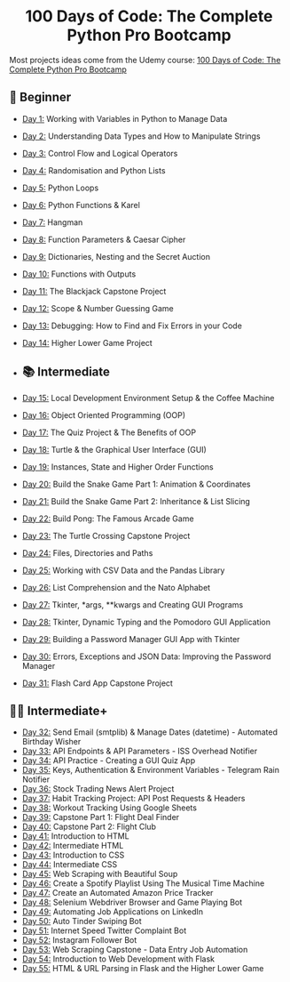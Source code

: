 <h1 align="center">100 Days of Code: The Complete Python Pro Bootcamp
</h1>

Most projects ideas come from the Udemy course: [100 Days of Code: The Complete Python Pro Bootcamp](https://www.udemy.com/course/100-days-of-code/)

## 🔰 Beginner

- [Day 1:](https://github.com/SimonNC/100-days-of-code-Python/tree/main/Day_001) Working with Variables in Python to Manage Data
- [Day 2:](https://github.com/SimonNC/100-days-of-code-Python/tree/main/Day_002) Understanding Data Types and How to Manipulate Strings
- [Day 3:](https://github.com/SimonNC/100-days-of-code-Python/tree/main/Day_003) Control Flow and Logical Operators
- [Day 4:](https://github.com/SimonNC/100-days-of-code-Python/tree/main/Day_004) Randomisation and Python Lists
- [Day 5:](https://github.com/SimonNC/100-days-of-code-Python/tree/main/Day_005) Python Loops
- [Day 6:](https://github.com/SimonNC/100-days-of-code-Python/tree/main/Day_006) Python Functions & Karel
- [Day 7:](https://github.com/SimonNC/100-days-of-code-Python/tree/main/Day_007) Hangman
- [Day 8:](https://github.com/SimonNC/100-days-of-code-Python/tree/main/Day_008) Function Parameters & Caesar Cipher
- [Day 9:](https://github.com/SimonNC/100-days-of-code-Python/tree/main/Day_009) Dictionaries, Nesting and the Secret Auction
- [Day 10:](https://github.com/SimonNC/100-days-of-code-Python/tree/main/Day_010) Functions with Outputs
- [Day 11:](https://github.com/SimonNC/100-days-of-code-Python/tree/main/Day_011) The Blackjack Capstone Project
- [Day 12:](https://github.com/SimonNC/100-days-of-code-Python/tree/main/Day_012) Scope & Number Guessing Game
- [Day 13:](https://github.com/SimonNC/100-days-of-code-Python/tree/main/Day_013) Debugging: How to Find and Fix Errors in your Code
- [Day 14:](https://github.com/SimonNC/100-days-of-code-Python/tree/main/Day_014) Higher Lower Game Project

- ## 📚 Intermediate
- [Day 15:](https://github.com/SimonNC/100-days-of-code-Python/tree/main/Day_015) Local Development Environment Setup & the Coffee Machine
- [Day 16:](https://github.com/SimonNC/100-days-of-code-Python/tree/main/Day_016) Object Oriented Programming (OOP)
- [Day 17:](https://github.com/SimonNC/100-days-of-code-Python/tree/main/Day_017) The Quiz Project & The Benefits of OOP
- [Day 18:](https://github.com/SimonNC/100-days-of-code-Python/tree/main/Day_018) Turtle & the Graphical User Interface (GUI)
- [Day 19:](https://github.com/SimonNC/100-days-of-code-Python/tree/main/Day_019) Instances, State and Higher Order Functions
- [Day 20:](https://github.com/SimonNC/100-days-of-code-Python/tree/main/Day_020) Build the Snake Game Part 1: Animation & Coordinates
- [Day 21:](https://github.com/SimonNC/100-days-of-code-Python/tree/main/Day_021) Build the Snake Game Part 2: Inheritance & List Slicing
- [Day 22:](https://github.com/SimonNC/100-days-of-code-Python/tree/main/Day_022) Build Pong: The Famous Arcade Game
- [Day 23:](https://github.com/SimonNC/100-days-of-code-Python/tree/main/Day_023) The Turtle Crossing Capstone Project
- [Day 24:](https://github.com/SimonNC/100-days-of-code-Python/tree/main/Day_024) Files, Directories and Paths
- [Day 25:](https://github.com/SimonNC/100-days-of-code-Python/tree/main/Day_025) Working with CSV Data and the Pandas Library
- [Day 26:](https://github.com/SimonNC/100-days-of-code-Python/tree/main/Day_026) List Comprehension and the Nato Alphabet
- [Day 27:](https://github.com/SimonNC/100-days-of-code-Python/tree/main/Day_027)  Tkinter, *args, **kwargs and Creating GUI Programs
- [Day 28:](https://github.com/SimonNC/100-days-of-code-Python/tree/main/Day_028) Tkinter, Dynamic Typing and the Pomodoro GUI Application
- [Day 29:](https://github.com/SimonNC/100-days-of-code-Python/tree/main/Day_029) Building a Password Manager GUI App with Tkinter
- [Day 30:](https://github.com/SimonNC/100-days-of-code-Python/tree/main/Day_030) Errors, Exceptions and JSON Data: Improving the Password Manager
- [Day 31:](https://github.com/SimonNC/100-days-of-code-Python/tree/main/Day_031) Flash Card App Capstone Project


## 👨‍💻 Intermediate+
- [Day 32:](https://github.com/SimonNC/100-days-of-code-Python/tree/main/Day_032) Send Email (smtplib) & Manage Dates (datetime) - Automated Birthday Wisher
- [Day 33:](https://github.com/SimonNC/100-days-of-code-Python/tree/main/Day_033) API Endpoints & API Parameters - ISS Overhead Notifier
- [Day 34:](https://github.com/SimonNC/100-days-of-code-Python/tree/main/Day_034) API Practice - Creating a GUI Quiz App
- [Day 35:](https://github.com/SimonNC/100-days-of-code-Python/tree/main/Day_035) Keys, Authentication & Environment Variables - Telegram Rain Notifier
- [Day 36:](https://github.com/SimonNC/100-days-of-code-Python/tree/main/Day_036) Stock Trading News Alert Project
- [Day 37:](https://github.com/SimonNC/100-days-of-code-Python/tree/main/Day_037) Habit Tracking Project: API Post Requests & Headers
- [Day 38:](https://github.com/SimonNC/100-days-of-code-Python/tree/main/Day_038) Workout Tracking Using Google Sheets
- [Day 39:](https://github.com/SimonNC/100-days-of-code-Python/tree/main/Day_039) Capstone Part 1: Flight Deal Finder
- [Day 40:](https://github.com/SimonNC/100-days-of-code-Python/tree/main/Day_040) Capstone Part 2: Flight Club
- [Day 41:](https://github.com/SimonNC/100-days-of-code-Python/tree/main/Day_041) Introduction to HTML
- [Day 42:](https://github.com/SimonNC/100-days-of-code-Python/tree/main/Day_042) Intermediate HTML
- [Day 43:](https://github.com/SimonNC/100-days-of-code-Python/tree/main/Day_043) Introduction to CSS
- [Day 44:](https://github.com/SimonNC/100-days-of-code-Python/tree/main/Day_044) Intermediate CSS
- [Day 45:](https://github.com/SimonNC/100-days-of-code-Python/tree/main/Day_045) Web Scraping with Beautiful Soup
- [Day 46:](https://github.com/SimonNC/100-days-of-code-Python/tree/main/Day_046) Create a Spotify Playlist Using The Musical Time Machine
- [Day 47:](https://github.com/SimonNC/100-days-of-code-Python/tree/main/Day_047) Create an Automated Amazon Price Tracker
- [Day 48:](https://github.com/SimonNC/100-days-of-code-Python/tree/main/Day_048) Selenium Webdriver Browser and Game Playing Bot
- [Day 49:](https://github.com/SimonNC/100-days-of-code-Python/tree/main/Day_049) Automating Job Applications on LinkedIn
- [Day 50:](https://github.com/SimonNC/100-days-of-code-Python/tree/main/Day_050) Auto Tinder Swiping Bot
- [Day 51:](https://github.com/SimonNC/100-days-of-code-Python/tree/main/Day_051) Internet Speed Twitter Complaint Bot
- [Day 52:](https://github.com/SimonNC/100-days-of-code-Python/tree/main/Day_052) Instagram Follower Bot
- [Day 53:](https://github.com/SimonNC/100-days-of-code-Python/tree/main/Day_053) Web Scraping Capstone - Data Entry Job Automation
- [Day 54:](https://github.com/SimonNC/100-days-of-code-Python/tree/main/Day_054) Introduction to Web Development with Flask
- [Day 55:](https://github.com/SimonNC/100-days-of-code-Python/tree/main/Day_055) HTML & URL Parsing in Flask and the Higher Lower Game